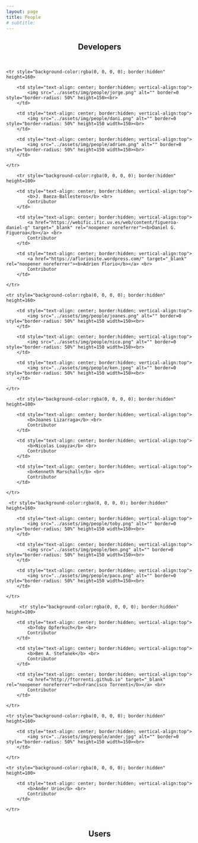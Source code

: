 ```yaml
---
layout: page
title: People
# subtitle:
---
```


<h2 style="text-align: center;">Developers</h2> <br>

<table border="0" bordercolor="black" align="center" style="border:hidden;">

    <tr style="background-color:rgba(0, 0, 0, 0); border:hidden" height=160>
    
        <td style="text-align: center; border:hidden; vertical-align:top">
        	<img src="../assets/img/people/jorge.png" alt="" border=0 style="border-radius: 50%" height=150><br>
        </td>
        
        <td style="text-align: center; border:hidden; vertical-align:top">
        	<img src="../assets/img/people/dani.png" alt="" border=0 style="border-radius: 50%" height=150 width=150><br>
        </td>
        
        <td style="text-align: center; border:hidden; vertical-align:top">
        	<img src="../assets/img/people/adrien.png" alt="" border=0 style="border-radius: 50%" height=150 width=150><br>
        </td>
        
    </tr>
    
        <tr style="background-color:rgba(0, 0, 0, 0); border:hidden" height=100>
    
        <td style="text-align: center; border:hidden; vertical-align:top">
        	<b>J. Baeza-Ballesteros</b> <br>
        	Contributor
        </td>
        
        <td style="text-align: center; border:hidden; vertical-align:top">
        	<a href="https://webific.ific.uv.es/web/content/figueroa-daniel-g" target="_blank" rel="noopener noreferrer"><b>Daniel G. Figueroa</b></a> <br>
        	Contributor
        </td>
        
        <td style="text-align: center; border:hidden; vertical-align:top">
        	<a href="https://afloriosite.wordpress.com/" target="_blank" rel="noopener noreferrer"><b>Adrien Florio</b></a> <br>
        	Contributor
        </td>
        
    </tr>
    
    <tr style="background-color:rgba(0, 0, 0, 0); border:hidden" height=160>
    
        <td style="text-align: center; border:hidden; vertical-align:top">
        	<img src="../assets/img/people/joanes.png" alt="" border=0 style="border-radius: 50%" height=150 width=150><br>
        </td>
        
        <td style="text-align: center; border:hidden; vertical-align:top">
        	<img src="../assets/img/people/nico.png" alt="" border=0 style="border-radius: 50%" height=150 width=150><br>
        </td>
        
        <td style="text-align: center; border:hidden; vertical-align:top">
        	<img src="../assets/img/people/ken.jpeg" alt="" border=0 style="border-radius: 50%" height=150 width=150><br>
        </td>
        
    </tr>
    
        <tr style="background-color:rgba(0, 0, 0, 0); border:hidden" height=100>
    
        <td style="text-align: center; border:hidden; vertical-align:top">
        	<b>Joanes Lizarraga</b> <br>
        	Contributor
        </td>
        
        <td style="text-align: center; border:hidden; vertical-align:top">
        	<b>Nicolas Loayza</b> <br>
        	Contributor
        </td>
        
        <td style="text-align: center; border:hidden; vertical-align:top">
        	<b>Kenneth Marschall</b> <br>
        	Contributor
        </td>
        
    </tr>
    
     <tr style="background-color:rgba(0, 0, 0, 0); border:hidden" height=160>
    
        <td style="text-align: center; border:hidden; vertical-align:top">
        	<img src="../assets/img/people/toby.png" alt="" border=0 style="border-radius: 50%" height=150 width=150><br>
        </td>
        
        <td style="text-align: center; border:hidden; vertical-align:top">
        	<img src="../assets/img/people/ben.png" alt="" border=0 style="border-radius: 50%" height=150 width=150><br>
        </td>
        
        <td style="text-align: center; border:hidden; vertical-align:top">
        	<img src="../assets/img/people/paco.png" alt="" border=0 style="border-radius: 50%" height=150 width=150><br>
        </td>
        
    </tr>
    
         <tr style="background-color:rgba(0, 0, 0, 0); border:hidden" height=100>
    
        <td style="text-align: center; border:hidden; vertical-align:top">
        	<b>Toby Opferkuch</b> <br>
        	Contributor
        </td>
        
        <td style="text-align: center; border:hidden; vertical-align:top">
        	<b>Ben A. Stefanek</b> <br>
        	Contributor
        </td>
        
        <td style="text-align: center; border:hidden; vertical-align:top">
        	<a href="http://ftorrenti.github.io" target="_blank" rel="noopener noreferrer"><b>Francisco Torrenti</b></a> <br>
        	Contributor
        </td>
        
    </tr>
    
    <tr style="background-color:rgba(0, 0, 0, 0); border:hidden" height=160>
    
        <td style="text-align: center; border:hidden; vertical-align:top">
        	<img src="../assets/img/people/ander.jpg" alt="" border=0 style="border-radius: 50%" height=150 width=150><br>
        </td>
        
    </tr>
    
    <tr style="background-color:rgba(0, 0, 0, 0); border:hidden" height=100>
    
        <td style="text-align: center; border:hidden; vertical-align:top">
        	<b>Ander Urio</b> <br>
        	Contributor
        </td>
        
    </tr>
 	     
</table>

<h2 style="text-align: center;">Users</h2>

